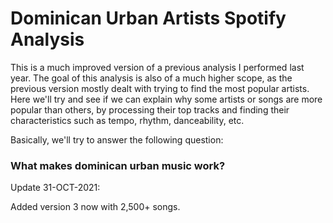 # Dominican Urban Artists Spotify Analysis #

This is a much improved version of a previous analysis I performed last year. The goal of this analysis is also of a much higher scope, as the previous version mostly dealt with trying to find the most popular artists. Here we'll try and see if we can explain why some artists or songs are more popular than others, by processing their top tracks and finding their characteristics such as tempo, rhythm, danceability, etc.

Basically, we'll try to answer the following question:
### What makes dominican urban music work? ###

Update 31-OCT-2021:

Added version 3 now with 2,500+ songs.
